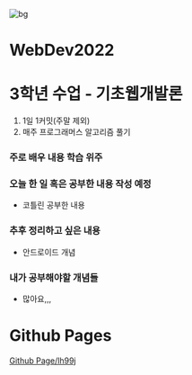 ![bg](../logoimg.jpeg)

# WebDev2022 

# 3학년 수업 - 기초웹개발론
1. 1일 1커밋(주말 제외)
2. 매주 프로그래머스 알고리즘 풀기

### 주로 배우 내용 학습 위주
### 오늘 한 일 혹은 공부한 내용 작성 예정
- 코틀린 공부한 내용


### 추후 정리하고 싶은 내용
- 안드로이드 개념

### 내가 공부해야할 개념들
- 많아요,,,

# Github Pages
[Github Page/lh99j](https://lh99j.github.io/WebDev2022/)

